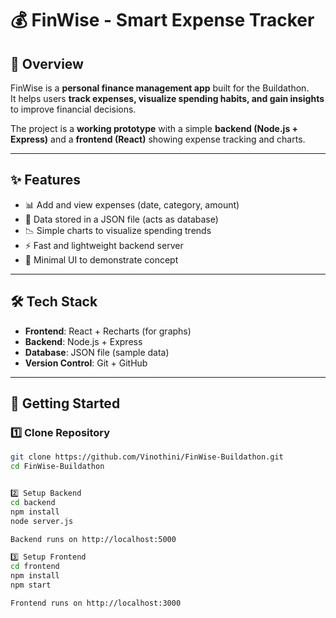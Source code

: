 # 💰 FinWise - Smart Expense Tracker

## 📌 Overview
FinWise is a **personal finance management app** built for the Buildathon.  
It helps users **track expenses, visualize spending habits, and gain insights** to improve financial decisions.

The project is a **working prototype** with a simple **backend (Node.js + Express)** and a **frontend (React)** showing expense tracking and charts.

---

## ✨ Features
- 📊 Add and view expenses (date, category, amount)
- 📂 Data stored in a JSON file (acts as database)
- 📉 Simple charts to visualize spending trends
- ⚡ Fast and lightweight backend server
- 🎨 Minimal UI to demonstrate concept

---

## 🛠️ Tech Stack
- **Frontend**: React + Recharts (for graphs)
- **Backend**: Node.js + Express
- **Database**: JSON file (sample data)
- **Version Control**: Git + GitHub

---

## 🚀 Getting Started

### 1️⃣ Clone Repository
```bash
git clone https://github.com/Vinothini/FinWise-Buildathon.git
cd FinWise-Buildathon 


2️⃣ Setup Backend
cd backend
npm install
node server.js

Backend runs on http://localhost:5000 

3️⃣ Setup Frontend
cd frontend
npm install
npm start

Frontend runs on http://localhost:3000